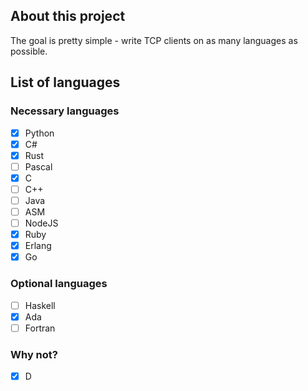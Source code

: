 ## About this project
The goal is pretty simple - write TCP clients on as many languages as possible.

## List of languages

### Necessary languages
- [x] Python
- [x] C#
- [x] Rust
- [ ] Pascal
- [x] C
- [ ] C++
- [ ] Java
- [ ] ASM
- [ ] NodeJS
- [x] Ruby
- [x] Erlang
- [x] Go

### Optional languages

- [ ] Haskell
- [x] Ada
- [ ] Fortran

### Why not?

- [x] D
